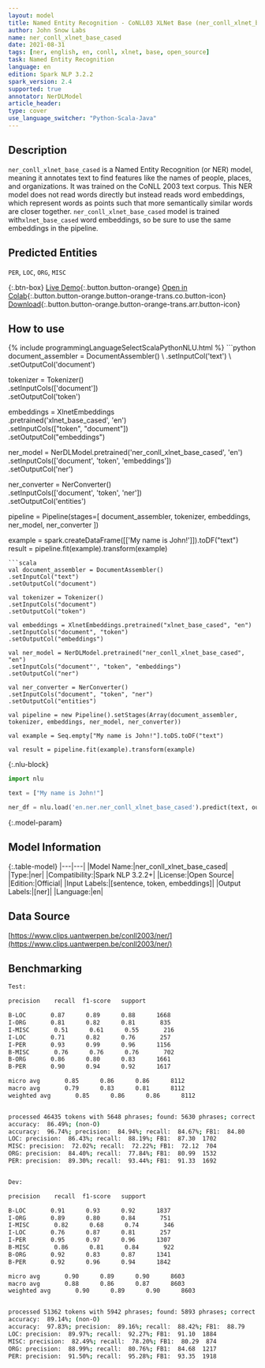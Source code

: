 ```yaml
---
layout: model
title: Named Entity Recognition - CoNLL03 XLNet Base (ner_conll_xlnet_base_cased)
author: John Snow Labs
name: ner_conll_xlnet_base_cased
date: 2021-08-31
tags: [ner, english, en, conll, xlnet, base, open_source]
task: Named Entity Recognition
language: en
edition: Spark NLP 3.2.2
spark_version: 2.4
supported: true
annotator: NerDLModel
article_header:
type: cover
use_language_switcher: "Python-Scala-Java"
---
```


## Description

`ner_conll_xlnet_base_cased` is a Named Entity Recognition (or NER) model, meaning it annotates text to find features like the names of people, places, and organizations. It was trained on the CoNLL 2003 text corpus. This NER model does not read words directly but instead reads word embeddings, which represent words as points such that more semantically similar words are closer together. `ner_conll_xlnet_base_cased` model is trained with`xlnet_base_cased` word embeddings, so be sure to use the same embeddings in the pipeline.

## Predicted Entities

`PER`, `LOC`, `ORG`, `MISC`

{:.btn-box}
[Live Demo](https://demo.johnsnowlabs.com/public/NER_EN){:.button.button-orange}
[Open in Colab](https://colab.research.google.com/github/JohnSnowLabs/spark-nlp-workshop/blob/master/tutorials/streamlit_notebooks/NER_EN.ipynb){:.button.button-orange.button-orange-trans.co.button-icon}
[Download](https://s3.amazonaws.com/auxdata.johnsnowlabs.com/public/models/ner_conll_xlnet_base_cased_en_3.2.2_2.4_1630419499488.zip){:.button.button-orange.button-orange-trans.arr.button-icon}

## How to use



<div class="tabs-box" markdown="1">
{% include programmingLanguageSelectScalaPythonNLU.html %}
```python
document_assembler = DocumentAssembler() \
.setInputCol('text') \
.setOutputCol('document')

tokenizer = Tokenizer() \
.setInputCols(['document']) \
.setOutputCol('token')

embeddings = XlnetEmbeddings\
.pretrained('xlnet_base_cased', 'en')\
.setInputCols(["token", "document"])\
.setOutputCol("embeddings")

ner_model = NerDLModel.pretrained('ner_conll_xlnet_base_cased', 'en') \
.setInputCols(['document', 'token', 'embeddings']) \
.setOutputCol('ner')

ner_converter = NerConverter() \
.setInputCols(['document', 'token', 'ner']) \
.setOutputCol('entities')

pipeline = Pipeline(stages=[
document_assembler, 
tokenizer,
embeddings,
ner_model,
ner_converter
])

example = spark.createDataFrame([['My name is John!']]).toDF("text")
result = pipeline.fit(example).transform(example)
```
```scala
val document_assembler = DocumentAssembler() 
.setInputCol("text") 
.setOutputCol("document")

val tokenizer = Tokenizer() 
.setInputCols("document") 
.setOutputCol("token")

val embeddings = XlnetEmbeddings.pretrained("xlnet_base_cased", "en")
.setInputCols("document", "token") 
.setOutputCol("embeddings")

val ner_model = NerDLModel.pretrained("ner_conll_xlnet_base_cased", "en") 
.setInputCols("document"', "token", "embeddings") 
.setOutputCol("ner")

val ner_converter = NerConverter() 
.setInputCols("document", "token", "ner") 
.setOutputCol("entities")

val pipeline = new Pipeline().setStages(Array(document_assembler, tokenizer, embeddings, ner_model, ner_converter))

val example = Seq.empty["My name is John!"].toDS.toDF("text")

val result = pipeline.fit(example).transform(example)
```

{:.nlu-block}
```python
import nlu

text = ["My name is John!"]

ner_df = nlu.load('en.ner.ner_conll_xlnet_base_cased').predict(text, output_level='token')
```
</div>

{:.model-param}
## Model Information

{:.table-model}
|---|---|
|Model Name:|ner_conll_xlnet_base_cased|
|Type:|ner|
|Compatibility:|Spark NLP 3.2.2+|
|License:|Open Source|
|Edition:|Official|
|Input Labels:|[sentence, token, embeddings]|
|Output Labels:|[ner]|
|Language:|en|

## Data Source

[https://www.clips.uantwerpen.be/conll2003/ner/](https://www.clips.uantwerpen.be/conll2003/ner/)

## Benchmarking

```bash
Test:

precision    recall  f1-score   support

B-LOC       0.87      0.89      0.88      1668
I-ORG       0.81      0.82      0.81       835
I-MISC       0.51      0.61      0.55       216
I-LOC       0.71      0.82      0.76       257
I-PER       0.93      0.99      0.96      1156
B-MISC       0.76      0.76      0.76       702
B-ORG       0.86      0.80      0.83      1661
B-PER       0.90      0.94      0.92      1617

micro avg       0.85      0.86      0.86      8112
macro avg       0.79      0.83      0.81      8112
weighted avg       0.85      0.86      0.86      8112


processed 46435 tokens with 5648 phrases; found: 5630 phrases; correct: 4782.
accuracy:  86.49%; (non-O)
accuracy:  96.74%; precision:  84.94%; recall:  84.67%; FB1:  84.80
LOC: precision:  86.43%; recall:  88.19%; FB1:  87.30  1702
MISC: precision:  72.02%; recall:  72.22%; FB1:  72.12  704
ORG: precision:  84.40%; recall:  77.84%; FB1:  80.99  1532
PER: precision:  89.30%; recall:  93.44%; FB1:  91.33  1692


Dev:

precision    recall  f1-score   support

B-LOC       0.91      0.93      0.92      1837
I-ORG       0.89      0.80      0.84       751
I-MISC       0.82      0.68      0.74       346
I-LOC       0.76      0.87      0.81       257
I-PER       0.95      0.97      0.96      1307
B-MISC       0.86      0.81      0.84       922
B-ORG       0.92      0.83      0.87      1341
B-PER       0.92      0.96      0.94      1842

micro avg       0.90      0.89      0.90      8603
macro avg       0.88      0.86      0.87      8603
weighted avg       0.90      0.89      0.90      8603


processed 51362 tokens with 5942 phrases; found: 5893 phrases; correct: 5254.
accuracy:  89.14%; (non-O)
accuracy:  97.83%; precision:  89.16%; recall:  88.42%; FB1:  88.79
LOC: precision:  89.97%; recall:  92.27%; FB1:  91.10  1884
MISC: precision:  82.49%; recall:  78.20%; FB1:  80.29  874
ORG: precision:  88.99%; recall:  80.76%; FB1:  84.68  1217
PER: precision:  91.50%; recall:  95.28%; FB1:  93.35  1918
```